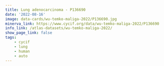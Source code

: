 ```yaml
---
title: Lung adenocarcinoma - P136690
date: '2022-08-16'
image: data-cards/wu-temko-maliga-2022/P136690.jpg
minerva_link: https://www.cycif.org/data/wu-temko-maliga-2022/P136690
info_link: /atlas-datasets/wu-temko-maliga-2022/
show_page_link: false
tags:
    - cycif
    - lung
    - human
    - auto
---
```

